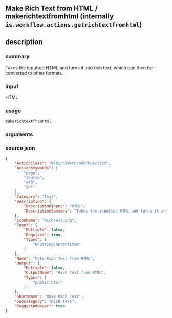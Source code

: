 
## Make Rich Text from HTML / makerichtextfromhtml (internally `is.workflow.actions.getrichtextfromhtml`)



## description
### summary
Takes the inputted HTML and turns it into rich text, which can then be converted to other formats.

### input
HTML


### usage
`makerichtextfromhtml `

### arguments


### source json

```json
{
	"ActionClass": "WFRichTextFromHTMLAction",
	"ActionKeywords": [
		"page",
		"source",
		"web",
		"get"
	],
	"Category": "Text",
	"Description": {
		"DescriptionInput": "HTML",
		"DescriptionSummary": "Takes the inputted HTML and turns it into rich text, which can then be converted to other formats."
	},
	"IconName": "RichText.png",
	"Input": {
		"Multiple": false,
		"Required": true,
		"Types": [
			"WFStringContentItem"
		]
	},
	"Name": "Make Rich Text from HTML",
	"Output": {
		"Multiple": false,
		"OutputName": "Rich Text from HTML",
		"Types": [
			"public.html"
		]
	},
	"ShortName": "Make Rich Text",
	"Subcategory": "Rich Text",
	"SuggestedNever": true
}
```
